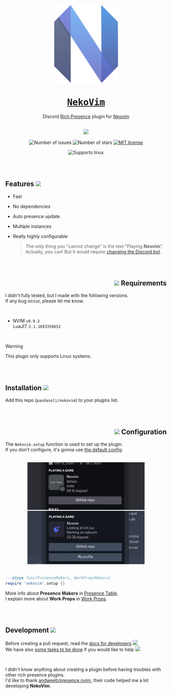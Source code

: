 <div align='center'>
  <img width='200' src='docs/neovim-nekologo.png'/>

  # <samp>[NekoVim](https://github.com/pandasoli/nekovim)</samp>
  Discord [Rich Presence](https://discord.com/rich-presence) plugin for [Neovim](https://neovim.io)

  <br/>
  <img src='https://raw.githubusercontent.com/catppuccin/catppuccin/main/assets/palette/macchiato.png' width='600'/>

  <br/>
  <div align='center'>

  ![Number of issues](https://img.shields.io/github/issues/pandasoli/nekovim?color=fab387&labelColor=303446&style=for-the-badge)
  ![Number of stars](https://img.shields.io/github/stars/pandasoli/nekovim?color=ed8796&labelColor=303446&style=for-the-badge)
  [![MIT license](https://img.shields.io/github/license/pandasoli/nekovim?style=for-the-badge&label=License&labelColor=313244&color=ca9ee6)](LICENSE)

  ![Supports linux](https://img.shields.io/badge/Linux-%23.svg?style=for-the-badge&logo=linux&logoColor=fcc624&label=support&labelColor=303446&color=fcc624)
  </div>
</div>

<br/>
<br/>

## Features <img width=20 src='https://svgrepo.com/show/407500/sparkles.svg'/>

- Fast
- No dependencies
- Auto presence update
- Multiple instances
- Really highly configurable

  > The only thing you "cannot change" is the text “Playing **Neovim**”.  
  > Actually, you can! But it would require [changing the Discord bot](./docs/work_props.md).

<br/>
<br/>
<div align='right'>

  ## <img width=20 src='https://svgrepo.com/show/406033/laptop.svg'/> Requirements
</div>

I didn't fully tested, but I made with the following versions.  
If any bug occur, please let me know.

<br/>

- NVIM `v0.9.2`  
  LuaJIT `2.1.1693350652`

<br/>

> [!WARNING]
> This plugin only supports Linux systems.

<br/>
<br/>

## Installation <img width=20 src='https://svgrepo.com/show/406828/package.svg'/>

Add this repo (`pandasoli/nekovim`) to your plugins list.

<br/>
<br/>
<div align='right'>

## <img width=20 src='https://svgrepo.com/show/405718/gear.svg'/> Configuration
</div>

The `Nekovim.setup` function is used to set up the plugin.  
If you don't configure, it's gonna use [the default config](./lua/default_makers/init.lua).

<br/>
<div align='center'>
  <img src='./docs/empty-preview.gif'/>
  <img src='./docs/final-preview.gif'/>
</div>
<br/>

```lua
---@type func(PresenceMakers, WorkPropsMakers)
require 'nekovim'.setup {}
```

More info about **Presence Makers** in [Presence Table](./docs/presence_table.md).  
I explain more about **Work Props** in [Work Props](./docs/work_props.md).

<br/>
<br/>

## Development <img width=20 src='https://svgrepo.com/show/407587/technologist.svg'/>

Before creating a pull request, read the [docs for developers](./DEVELOPMENT.md) <img width=16 src='https://cdn.jsdelivr.net/gh/twitter/twemoji@14.0.2/assets/svg/2615.svg'/>  
We have also [some tasks to be done](./docs/todo.md) if you would like to help <img width=16 src='https://cdn.jsdelivr.net/gh/twitter/twemoji@14.0.2/assets/svg/1f389.svg'/>

<br/>

I didn't know anything about creating a plugin before having troubles with other rich presence plugins.  
I'd like to thank [andweeb/presence.nvim](https://github.com/andweeb/presence.nvim), their code helped me a lot developing **NekoVim**.
